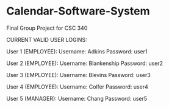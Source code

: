 # Calendar-Software-System
Final Group Project for CSC 340

CURRENT VALID USER LOGINS:

User 1 (EMPLOYEE):
Username: Adkins
Password: user1

User 2 (EMPLOYEE):
Username: Blankenship
Password: user2

User 3 (EMPLOYEE):
Username: Blevins
Password: user3

User 4 (EMPLOYEE):
Username: Colfer
Password: user4

User 5 (MANAGER):
Username: Chang
Password: user5
